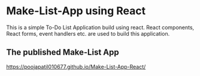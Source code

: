 # Make-List-App using React

This is a simple To-Do List Application build using react. React components, React forms, event handlers etc. are used to build this application.

## The published Make-List App

https://poojapatil010677.github.io/Make-List-App-React/
